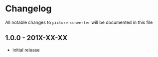 # Changelog

All notable changes to `picture-converter` will be documented in this file

## 1.0.0 - 201X-XX-XX

- initial release
